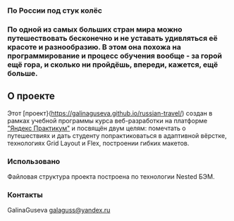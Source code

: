 ### Пo России под стук колёс

### По одной из самых больших стран мира можно путешествовать бесконечно и не уставать удивляться её красоте и разнообразию. В этом она похожа на программирование и процесс обучения вообще - за горой ещё гора, и сколько ни пройдёшь, впереди, кажется, ещё больше.

## О проекте

Этот [проект}(https://galinaguseva.github.io/russian-travel/) создан в рамках учебной программы курса веб-разработки на платформе ["Яндекс Практикум"](https://practicum.yandex.ru/) и посвящён двум целям: помечтать о путешествиях и дать студенту попрактиковаться в адаптивной вёрстке, технологиях Grid Layout и Flex, построении гибких макетов.

### Использовано

Файловая структура проекта построена по технологии Nested БЭМ.

### Контакты

GalinaGuseva galaguss@yandex.ru
